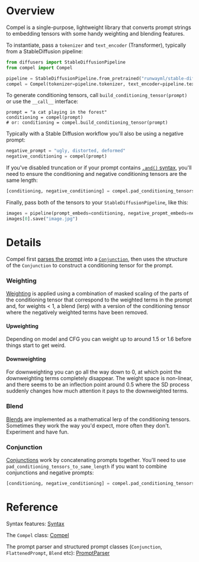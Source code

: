 
# Overview

Compel is a single-purpose, lightweight library that converts prompt strings to embedding tensors with some handy weighting and blending features.

To instantiate, pass a `tokenizer` and `text_encoder` (Transformer), typically from a StableDiffusion pipeline:

```python
from diffusers import StableDiffusionPipeline
from compel import Compel

pipeline = StableDiffusionPipeline.from_pretrained("runwayml/stable-diffusion-v1-5")
compel = Compel(tokenizer=pipeline.tokenizer, text_encoder=pipeline.text_encoder)
```

To generate conditioning tensors, call `build_conditioning_tensor(prompt)` or use the `__call__` interface:

```
prompt = "a cat playing in the forest"
conditioning = compel(prompt)
# or: conditioning = compel.build_conditioning_tensor(prompt)
```

Typically with a Stable Diffusion workflow you'll also be using a negative prompt:

```python
negative_prompt = "ugly, distorted, deformed"
negative_conditioning = compel(prompt)
```

If you've disabled truncation or if your prompt contains [`.and()` syntax](syntax.md#conjunction), you'll need to ensure the conditioning and negative conditioning tensors are the same length:

```python
[conditioning, negative_conditioning] = compel.pad_conditioning_tensors_to_same_length([conditioning, negative_conditioning])
```

Finally, pass both of the tensors to your `StableDiffusionPipeline`, like this:

```python
images = pipeline(prompt_embeds=conditioning, negative_propmt_embeds=negative_conditioning).images
images[0].save("image.jpg")
```

# Details

Compel first [parses the prompt](syntax.md) into a [`Conjunction`](prompt_parser.md#compel.prompt_parser.Conjunction), then uses the structure of the `Conjunction` to construct a conditioning tensor for the prompt.

### Weighting

[Weighting](syntax.md#weighting) is applied using a combination of masked scaling of the parts of the conditioning tensor that correspond to the weighted terms in the prompt and, for weights < 1, a blend (lerp) with a version of the conditioning tensor where the negatively weighted terms have been removed. 

#### Upweighting 
Depending on model and CFG you can weight up to around 1.5 or 1.6 before things start to get weird. 

#### Downweighting 
For downweighting you can go all the way down to 0, at which point the downweighting terms completely disappear. The weight space is non-linear, and there seems to be an inflection point around 0.5 where the SD process suddenly changes how much attention it pays to the downweighted terms. 


### Blend

[Blends](syntax.md#blend) are implemented as a mathematical lerp of the conditioning tensors. Sometimes they work the way you'd expect, more often they don't. Experiment and have fun.

### Conjunction 
[Conjunctions](syntax.md#conjunction) work by concatenating prompts together. You'll need to use `pad_conditioning_tensors_to_same_length` if you want to combine conjunctions and negative prompts:

```python
[conditioning, negative_conditioning] = compel.pad_conditioning_tensors_to_same_length([conditioning, negative_conditioning])
```

# Reference

Syntax features: [Syntax](syntax.md)

The `Compel` class: [Compel](compel.md)

The prompt parser and structured prompt classes (`Conjunction`, `FlattenedPrompt`, `Blend` etc): [PromptParser](prompt_parser.md)
